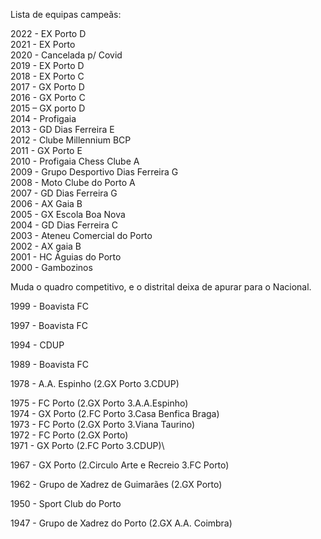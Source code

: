 Lista de equipas campeãs:

2022 - EX Porto D\
2021 - EX Porto\
2020 - Cancelada p/ Covid\
2019 - EX Porto D\
2018 - EX Porto C\
2017 - GX Porto D\
2016 - GX Porto C\
2015 – GX porto D\
2014 - Profigaia\
2013 - GD Dias Ferreira E\
2012 - Clube Millennium BCP\
2011 - GX Porto E\
2010 - Profigaia Chess Clube A\
2009 - Grupo Desportivo Dias Ferreira G\
2008 - Moto Clube do Porto A\
2007 - GD Dias Ferreira G\
2006 - AX Gaia B\
2005 - GX Escola Boa Nova\
2004 - GD Dias Ferreira C\
2003 - Ateneu Comercial do Porto\
2002 - AX gaia B\
2001 - HC Águias do Porto\
2000 - Gambozinos

Muda o quadro competitivo, e o distrital deixa de apurar para o Nacional.

1999 - Boavista FC

1997 - Boavista FC

1994 - CDUP

1989 - Boavista FC

1978 - A.A. Espinho (2.GX Porto 3.CDUP)

1975 - FC Porto (2.GX Porto 3.A.A.Espinho)\
1974 - GX Porto (2.FC Porto 3.Casa Benfica Braga)\
1973 - FC Porto (2.GX Porto 3.Viana Taurino)\
1972 - FC Porto (2.GX Porto)\
1971 - GX Porto (2.FC Porto 3.CDUP)\

1967 - GX Porto (2.Circulo Arte e Recreio 3.FC Porto) 

1962 - Grupo de Xadrez de Guimarães (2.GX Porto) 

1950 - Sport Club do Porto

1947 - Grupo de Xadrez do Porto (2.GX A.A. Coimbra)
